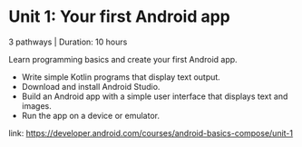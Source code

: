 # Unit 1: Your first Android app

3 pathways | Duration: 10 hours

Learn programming basics and create your first Android app.

-  Write simple Kotlin programs that display text output.
-  Download and install Android Studio.
-  Build an Android app with a simple user interface that displays text and images.
-  Run the app on a device or emulator.

link: https://developer.android.com/courses/android-basics-compose/unit-1
